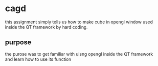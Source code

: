# cagd

this assignment simply tells us how to make cube in opengl window used inside the QT framework by hard coding.
## purpose 
the purose was to get familiar with uisng opengl inside the QT framework and learn how to use its function
